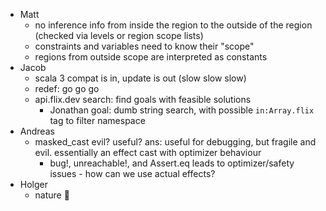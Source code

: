 - Matt
  - no inference info from inside the region to the outside of the region (checked via levels or region scope lists)
  - constraints and variables need to know their "scope"
  - regions from outside scope are interpreted as constants
- Jacob
  - scala 3 compat is in, update is out (slow slow slow)
  - redef: go go go
  - api.flix.dev search: find goals with feasible solutions
    - Jonathan goal: dumb string search, with possible `in:Array.flix` tag to filter namespace
- Andreas
  - masked_cast evil? useful? ans: useful for debugging, but fragile and evil. essentially an effect cast with optimizer behaviour
    - bug!, unreachable!, and Assert.eq leads to optimizer/safety issues - how can we use actual effects?
- Holger
  - nature 🌳
